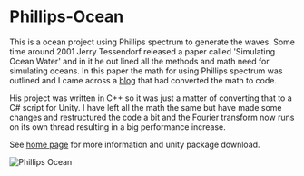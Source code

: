 # Phillips-Ocean

This is a ocean project  using Phillips spectrum to generate the waves. Some time around 2001 Jerry Tessendorf released a paper called 'Simulating Ocean Water' and in it he out lined all the methods and math need for simulating oceans. In this paper the math for using Phillips spectrum was outlined and I came across a [blog](http://www.keithlantz.net/2011/11/ocean-simulation-part-two-using-the-fast-fourier-transform/) that had converted the math to code.

His project was written in C++ so it was just a matter of converting that to a C# script for Unity. I have left all the math the same but have made some changes and restructured the code a bit and the Fourier transform now runs on its own thread resulting in a big performance increase.

See [home page](https://www.digital-dust.com/single-post/2017/03/17/Phillips-Ocean-in-Unity) for more information and unity package download.

![Phillips Ocean](https://static.wixstatic.com/media/1e04d5_07fba343a78f48c996b353a170c05be5~mv2.png/v1/fill/w_486,h_486,al_c,usm_0.66_1.00_0.01/1e04d5_07fba343a78f48c996b353a170c05be5~mv2.png)
